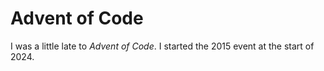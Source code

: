 # Advent of Code
I was a little late to *Advent of Code*.  I started the 2015 event at the start of 2024.
